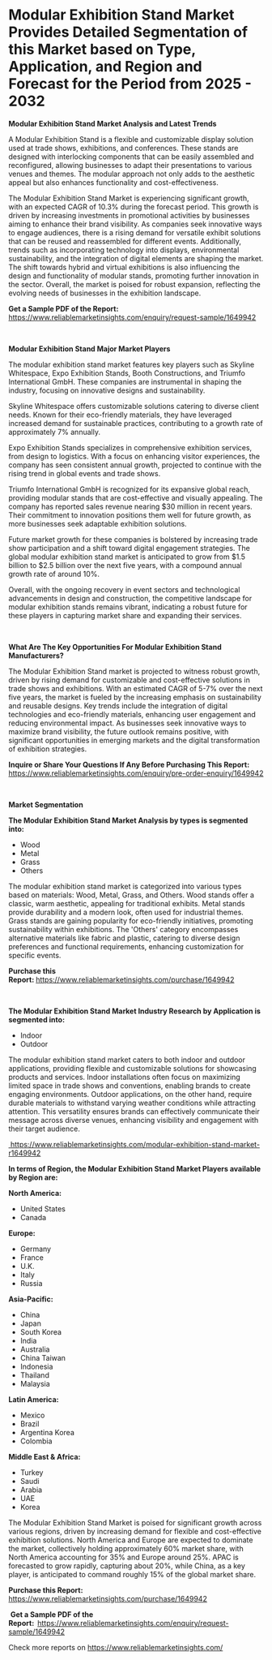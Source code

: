 <p><h1>Modular Exhibition Stand Market Provides Detailed Segmentation of this Market based on Type, Application, and Region and Forecast for the Period from 2025 - 2032</h1></p><p><strong>Modular Exhibition Stand Market Analysis and Latest Trends</strong></p>
<p><p>A Modular Exhibition Stand is a flexible and customizable display solution used at trade shows, exhibitions, and conferences. These stands are designed with interlocking components that can be easily assembled and reconfigured, allowing businesses to adapt their presentations to various venues and themes. The modular approach not only adds to the aesthetic appeal but also enhances functionality and cost-effectiveness. </p><p>The Modular Exhibition Stand Market is experiencing significant growth, with an expected CAGR of 10.3% during the forecast period. This growth is driven by increasing investments in promotional activities by businesses aiming to enhance their brand visibility. As companies seek innovative ways to engage audiences, there is a rising demand for versatile exhibit solutions that can be reused and reassembled for different events. Additionally, trends such as incorporating technology into displays, environmental sustainability, and the integration of digital elements are shaping the market. The shift towards hybrid and virtual exhibitions is also influencing the design and functionality of modular stands, promoting further innovation in the sector. Overall, the market is poised for robust expansion, reflecting the evolving needs of businesses in the exhibition landscape.</p></p>
<p><strong>Get a Sample PDF of the Report:&nbsp;</strong> <a href="https://www.reliablemarketinsights.com/enquiry/request-sample/1649942?utm_campaign=2199&utm_medium=2&utm_source=Github&utm_content=ia&utm_term=08042025&utm_id=modular-exhibition-stand">https://www.reliablemarketinsights.com/enquiry/request-sample/1649942</a></p>
<p>&nbsp;</p>
<p><strong>Modular Exhibition Stand Major Market Players</strong></p>
<p><p>The modular exhibition stand market features key players such as Skyline Whitespace, Expo Exhibition Stands, Booth Constructions, and Triumfo International GmbH. These companies are instrumental in shaping the industry, focusing on innovative designs and sustainability.</p><p>Skyline Whitespace offers customizable solutions catering to diverse client needs. Known for their eco-friendly materials, they have leveraged increased demand for sustainable practices, contributing to a growth rate of approximately 7% annually.</p><p>Expo Exhibition Stands specializes in comprehensive exhibition services, from design to logistics. With a focus on enhancing visitor experiences, the company has seen consistent annual growth, projected to continue with the rising trend in global events and trade shows.</p><p>Triumfo International GmbH is recognized for its expansive global reach, providing modular stands that are cost-effective and visually appealing. The company has reported sales revenue nearing $30 million in recent years. Their commitment to innovation positions them well for future growth, as more businesses seek adaptable exhibition solutions.</p><p>Future market growth for these companies is bolstered by increasing trade show participation and a shift toward digital engagement strategies. The global modular exhibition stand market is anticipated to grow from $1.5 billion to $2.5 billion over the next five years, with a compound annual growth rate of around 10%.</p><p>Overall, with the ongoing recovery in event sectors and technological advancements in design and construction, the competitive landscape for modular exhibition stands remains vibrant, indicating a robust future for these players in capturing market share and expanding their services.</p></p>
<p>&nbsp;</p>
<p><strong>What Are The Key Opportunities For Modular Exhibition Stand Manufacturers?</strong></p>
<p><p>The Modular Exhibition Stand market is projected to witness robust growth, driven by rising demand for customizable and cost-effective solutions in trade shows and exhibitions. With an estimated CAGR of 5-7% over the next five years, the market is fueled by the increasing emphasis on sustainability and reusable designs. Key trends include the integration of digital technologies and eco-friendly materials, enhancing user engagement and reducing environmental impact. As businesses seek innovative ways to maximize brand visibility, the future outlook remains positive, with significant opportunities in emerging markets and the digital transformation of exhibition strategies.</p></p>
<p><strong>Inquire or Share Your Questions If Any Before Purchasing This Report:</strong> <a href="https://www.reliablemarketinsights.com/enquiry/pre-order-enquiry/1649942?utm_campaign=2199&utm_medium=2&utm_source=Github&utm_content=ia&utm_term=08042025&utm_id=modular-exhibition-stand">https://www.reliablemarketinsights.com/enquiry/pre-order-enquiry/1649942</a></p>
<p>&nbsp;</p>
<p><strong>Market Segmentation</strong></p>
<p><strong>The Modular Exhibition Stand Market Analysis by types is segmented into:</strong></p>
<p><ul><li>Wood</li><li>Metal</li><li>Grass</li><li>Others</li></ul></p>
<p><p>The modular exhibition stand market is categorized into various types based on materials: Wood, Metal, Grass, and Others. Wood stands offer a classic, warm aesthetic, appealing for traditional exhibits. Metal stands provide durability and a modern look, often used for industrial themes. Grass stands are gaining popularity for eco-friendly initiatives, promoting sustainability within exhibitions. The 'Others' category encompasses alternative materials like fabric and plastic, catering to diverse design preferences and functional requirements, enhancing customization for specific events.</p></p>
<p><strong>Purchase this Report:&nbsp;</strong><a href="https://www.reliablemarketinsights.com/purchase/1649942?utm_campaign=2199&utm_medium=2&utm_source=Github&utm_content=ia&utm_term=08042025&utm_id=modular-exhibition-stand">https://www.reliablemarketinsights.com/purchase/1649942</a></p>
<p>&nbsp;</p>
<p><strong>The Modular Exhibition Stand Market Industry Research by Application is segmented into:</strong></p>
<p><ul><li>Indoor</li><li>Outdoor</li></ul></p>
<p><p>The modular exhibition stand market caters to both indoor and outdoor applications, providing flexible and customizable solutions for showcasing products and services. Indoor installations often focus on maximizing limited space in trade shows and conventions, enabling brands to create engaging environments. Outdoor applications, on the other hand, require durable materials to withstand varying weather conditions while attracting attention. This versatility ensures brands can effectively communicate their message across diverse venues, enhancing visibility and engagement with their target audience.</p></p>
<p><a href="https://www.reliablemarketinsights.com/modular-exhibition-stand-market-r1649942?utm_campaign=2199&utm_medium=2&utm_source=Github&utm_content=ia&utm_term=08042025&utm_id=modular-exhibition-stand">&nbsp;https://www.reliablemarketinsights.com/modular-exhibition-stand-market-r1649942</a></p>
<p><strong>In terms of Region, the Modular Exhibition Stand Market Players available by Region are:</strong></p>
<p>
    <p> <strong> North America: </strong>
        <ul>
            <li>United States</li>
            <li>Canada</li>
        </ul>
        </p> 
    <p> <strong> Europe: </strong>
        <ul>
            <li>Germany</li>
            <li>France</li>
            <li>U.K.</li>
            <li>Italy</li>
            <li>Russia</li>
        </ul>
        </p> 
    <p> <strong> Asia-Pacific: </strong>
        <ul>
            <li>China</li>
            <li>Japan</li>
            <li>South Korea</li>
            <li>India</li>
            <li>Australia</li>
            <li>China Taiwan</li>
            <li>Indonesia</li>
            <li>Thailand</li>
            <li>Malaysia</li>
        </ul>
        </p> 
    <p> <strong> Latin America: </strong>
        <ul>
            <li>Mexico</li>
            <li>Brazil</li>
            <li>Argentina Korea</li>
            <li>Colombia</li>
        </ul>
        </p> 
    <p> <strong> Middle East & Africa: </strong>
        <ul>
            <li>Turkey</li>
            <li>Saudi</li>
            <li>Arabia</li>
            <li>UAE</li>
            <li>Korea</li>
        </ul>
    </p>
    </p>
<p><p>The Modular Exhibition Stand Market is poised for significant growth across various regions, driven by increasing demand for flexible and cost-effective exhibition solutions. North America and Europe are expected to dominate the market, collectively holding approximately 60% market share, with North America accounting for 35% and Europe around 25%. APAC is forecasted to grow rapidly, capturing about 20%, while China, as a key player, is anticipated to command roughly 15% of the global market share.</p></p>
<p><strong>Purchase this Report: </strong><a href="https://www.reliablemarketinsights.com/purchase/1649942?utm_campaign=2199&utm_medium=2&utm_source=Github&utm_content=ia&utm_term=08042025&utm_id=modular-exhibition-stand">https://www.reliablemarketinsights.com/purchase/1649942</a></p>
<p>&nbsp;<strong>Get a Sample PDF of the Report:&nbsp;&nbsp;</strong><a href="https://www.reliablemarketinsights.com/enquiry/request-sample/1649942?utm_campaign=2199&utm_medium=2&utm_source=Github&utm_content=ia&utm_term=08042025&utm_id=modular-exhibition-stand">https://www.reliablemarketinsights.com/enquiry/request-sample/1649942</a></p>
<p><strong></strong></p>
<p>Check more reports on <a href="https://www.reliablemarketinsights.com/?utm_campaign=2199&utm_medium=2&utm_source=Github&utm_content=ia&utm_term=08042025&utm_id=modular-exhibition-stand">https://www.reliablemarketinsights.com/</a></p>